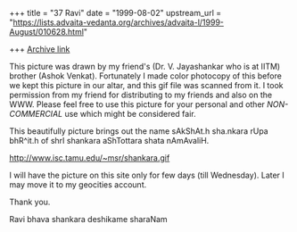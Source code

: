 +++
title = "37 Ravi"
date = "1999-08-02"
upstream_url = "https://lists.advaita-vedanta.org/archives/advaita-l/1999-August/010628.html"

+++
[Archive link](https://lists.advaita-vedanta.org/archives/advaita-l/1999-August/010628.html)

This picture was drawn by my friend's (Dr. V. Jayashankar
who is at IITM) brother (Ashok Venkat). Fortunately I made
color photocopy of this before we kept this picture in our
altar, and this gif file was scanned from it. I took
permission from my friend for distributing to my friends and
also on the WWW. Please feel free to use this picture for
your personal and other _NON-COMMERCIAL_ use which might be
considered fair.

This beautifully picture brings out the name sAkShAt.h
sha.nkara rUpa bhR^it.h of shrI shankara aShTottara shata
nAmAvaliH.


http://www.isc.tamu.edu/~msr/shankara.gif

I will have the picture on this site only for few days (till
Wednesday). Later I may move it to my geocities account.

Thank you.

Ravi
bhava shankara deshikame sharaNam


